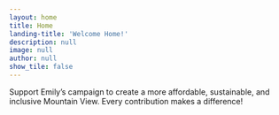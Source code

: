 ```yaml
---
layout: home
title: Home
landing-title: 'Welcome Home!'
description: null
image: null
author: null
show_tile: false
---
```


Support Emily’s campaign to create a more affordable, sustainable, and inclusive Mountain View. Every contribution makes a difference! 